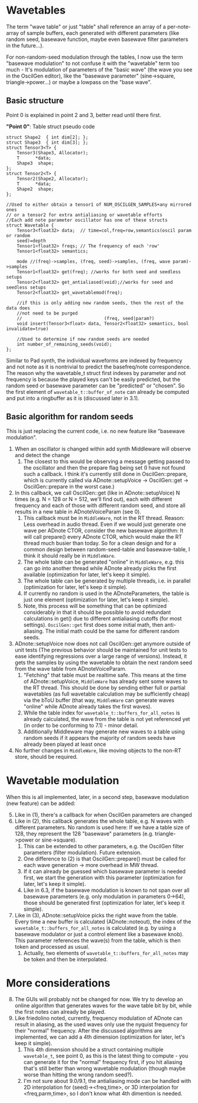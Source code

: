 # Wavetables

The term "wave table" or just "table" shall reference an array of a per-note-array of sample buffers, each generated with different parameters (like random seed, basewave function, maybe even basewave filter parameters in the future...).

For non-random-seed modulation through the tables, I now use the term "basewave modulation" to not confuse it with the "wavetable" term too much - It's modulation of parameters of the "basic wave" (the wave you see in the OscilGen editor), like the "basewave parameter" (sine->square, triangle->power...) or maybe a lowpass on the "base wave".

## Basic structure

Point 0 is explained in point 2 and 3, better read until there first.

**"Point 0"**: Table struct pseudo code

```
struct Shape2  { int dim[2]; };
struct Shape3  { int dim[3]; };
struct Tensor3<T> {
    Tensor3(Shape3, Allocator);
    T      *data;
    Shape3  shape;
};
struct Tensor2<T> {
    Tensor2(Shape2, Allocator);
    T      *data;
    Shape2  shape;
};

//Used to either obtain a tensor1 of NUM_OSCILGEN_SAMPLES+any mirrored ones
// or a tensor2 for extra antialiasing or wavetable efforts
//Each add note parameter oscillator has one of these structs
struct Wavetable {
    Tensor3<float32> data;  // time=col,freq=row,semantics(oscil param or random
    seed)=depth
    Tensor1<float32> freqs; // The frequency of each 'row'
    Tensor1<float32> semantics;

    mode //(freq)->samples, (freq, seed)->samples, (freq, wave param)->samples
    Tensor1<float32> get(freq); //works for both seed and seedless setups
    Tensor2<float32> get_antialiased(void);//works for seed and seedless setups
    Tensor2<float32> get_wavetablemod(freq);

    //if this is only adding new random seeds, then the rest of the data does
    //not need to be purged
    //                               (freq, seed|param?)
    void insert(Tensor3<float> data, Tensor2<float32> semantics, bool invalidate=true)

    //Used to determine if new random seeds are needed
    int number_of_remaining_seeds(void);
};

```

Similar to Pad synth, the individual waveforms are indexed by frequency and not
note as it is nontrivial to predict the basefreq/note correspondence.
The reason why the wavetable_t struct first indexes by parameter
and not frequency is because the played keys can't be easily predicted,
but the random seed or basewave parameter can be "predicted" or "chosen".
So the first element of `wavetable_t::buffer_of_note` can already be computed
and put into a ringbuffer as it is (discussed later in 3.1).

## Basic algorithm for random seeds

This is just replacing the current code, i.e. no new feature like "basewave modulation".

1. When an oscillator is changed within add synth Middleware will observe and detect the change
    1. The closest to this would be observing a message getting passed to the oscillator and then the prepare flag being set (I have not found such a callback. I think it's currently still done in OscilGen::prepare, which is currently called via ADnote::setupVoice -> OscilGen::get -> OscilGen::prepare in the worst case.)
2. In this callback, we call OscilGen::get (like in ADnote::setupVoice) N times (e.g. N = 128 or N = 512, we'll find out), each with different frequency and each of those with different random seed, and store all results in a new table in ADnoteVoiceParam (see 0).
    1. This callback must be in `MiddleWare`, not in the RT thread. Reason: Less overhead in audio thread. Even if we would just generate one wave per ADnote CTOR, consider the new basewave algorithm: It will call prepare() every ADnote CTOR, which would make the RT thread much busier than today. So for a clean design and for a common design between random-seed-table and basewave-table, I think it should really be in `MiddleWare`.
    2. The whole table can be generated "online" in `MiddleWare`, e.g. this can go into another thread while ADnote already picks the first available (optimization for later, let's keep it simple).
    3. The whole table can be generated by multiple threads, i.e. in parallel (optimization for later, let's keep it simple).
    4. If currently no random is used in the ADnoteParameters, the table is just one element (optimization for later, let's keep it simple).
    5. Note, this process will be something that can be optimized considerably
       in that it should be possible to avoid redundant calculations in get()
       due to different antialiasing cutoffs (for most settings). `OscilGen::get`
       first does some initial math, then anti-aliasing. The initial math could be
       the same for different random seeds.
3. ADnote::setupVoice now does not call OscilGen::get anymore outside of unit tests (The previous behavior should be maintained for unit tests to ease identifying regressions over a large range of versions). Instead, it gets the samples by using the wavetable to obtain the next random seed from the wave table from ADnoteVoiceParam.
    1. "Fetching" that table must be realtime safe. This means at the time of ADnote::setupVoice, `MiddleWare` has already sent some waves to the RT thread. This should be done by sending either full or partial wavetables (as full wavetable calculation may be sufficiently cheap) via the bToU buffer (that way, `MiddleWare` can generate waves "online" while ADnote already takes the first waves).
    2. While the table index for `wavetable_t::buffers_for_all_notes` is already calculated, the wave from the table is not yet referenced yet (in order to be conforming to 7.1) - minor detail.
    3. Additionally Middleware may generate new waves to a table using random
       seeds if it appears the majority of random seeds have already been played
       at least once
4. No further changes in `MiddleWare`, like moving objects to the non-RT store, should be required.

# Wavetable modulation

When this is all implemented, later, in a second step, basewave modulation (new feature) can be added:

5. Like in (1), there's a callback for when OscilGen parameters are changed
6. Like in (2), this callback generates the whole table, e.g. N waves with different parameters. No random is used here: If we have a table size of 128, they represent the 128 "basewave" parameters (e.g. triangle->power or sine->square).
    1. This can be extended to other parameters, e.g. the OscilGen filter parameters (filter modulation). Future extension.
    2. One difference to (2) is that OscilGen::prepare() must be called for each wave generation -> more overhead in MW thread.
    3. If it can already be guessed which basewave parameter is needed first, we start the generation with this parameter (optimization for later, let's keep it simple).
    4. Like in 6.3, if the basewave modulation is known to not span over all basewave parameters (e.g. only modulation in parameters 0->64), those should be generated first (optimization for later, let's keep it simple).
7. Like in (3), ADnote::setupVoice picks the right wave from the table. Every time a new buffer is calculated (ADnote::noteout), the index of the `wavetable_t::buffers_for_all_notes` is calculated (e.g. by using a basewave modulator or just a control element like a basewave knob). This parameter references the wave(s) from the table, which is then token and processed as usual.
    1. Actually, two elements of `wavetable_t::buffers_for_all_notes` may be token and then be interpolated.

# More considerations

8. The GUIs will probably not be changed for now. We try to develop an online algorithm that generates waves for the wave table bit by bit, while the first notes can already be played.
9. Like friedolino noted, currently, frequency modulation of ADnote can result in aliasing, as the used waves only use the nyquist frequency for their "normal" frequency. After the discussed algorithms are implemented, we can add a 4th dimension (optimization for later, let's keep it simple).
    1. This 4th dimension should be a struct containing multiple `wavetable_t`, see point 0, as this is the latest thing to compute - you can generate it for the "normal" frequency first, if you hit aliasing that's still better than wrong wavetable modulation (though maybe worse than hitting the wrong random seed?).
    2. I'm not sure about 9.0/9.1, the antialiasing mode can be handled with 2D
       interpolation for (seed)-><freq,time>, or 3D interpolation for
       <freq,parm,time>, so I don't know what 4th dimention is needed.


